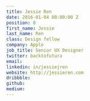 ```yaml
---
title: Jessie Ren
date: 2016-01-04 00:00:00 Z
position: 0
first_name: Jessie
last_name: Ren
class: Design fellow
company: Apple
job_title: Senior UX Designer
twitter: backtofutura
email:
linkedin: in/jessiejren
website: http://jessieren.com
dribbble:
github:
medium:
---
```

